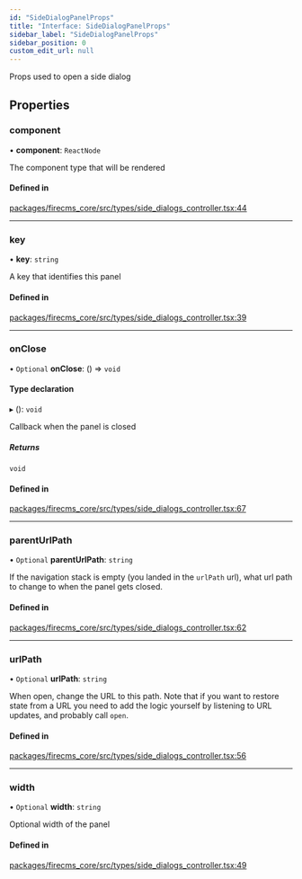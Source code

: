 ```yaml
---
id: "SideDialogPanelProps"
title: "Interface: SideDialogPanelProps"
sidebar_label: "SideDialogPanelProps"
sidebar_position: 0
custom_edit_url: null
---
```


Props used to open a side dialog

## Properties

### component

• **component**: `ReactNode`

The component type that will be rendered

#### Defined in

[packages/firecms_core/src/types/side_dialogs_controller.tsx:44](https://github.com/FireCMSco/firecms/blob/d45f3739/packages/firecms_core/src/types/side_dialogs_controller.tsx#L44)

___

### key

• **key**: `string`

A key that identifies this panel

#### Defined in

[packages/firecms_core/src/types/side_dialogs_controller.tsx:39](https://github.com/FireCMSco/firecms/blob/d45f3739/packages/firecms_core/src/types/side_dialogs_controller.tsx#L39)

___

### onClose

• `Optional` **onClose**: () => `void`

#### Type declaration

▸ (): `void`

Callback when the panel is closed

##### Returns

`void`

#### Defined in

[packages/firecms_core/src/types/side_dialogs_controller.tsx:67](https://github.com/FireCMSco/firecms/blob/d45f3739/packages/firecms_core/src/types/side_dialogs_controller.tsx#L67)

___

### parentUrlPath

• `Optional` **parentUrlPath**: `string`

If the navigation stack is empty (you landed in the `urlPath` url), what
url path to change to when the panel gets closed.

#### Defined in

[packages/firecms_core/src/types/side_dialogs_controller.tsx:62](https://github.com/FireCMSco/firecms/blob/d45f3739/packages/firecms_core/src/types/side_dialogs_controller.tsx#L62)

___

### urlPath

• `Optional` **urlPath**: `string`

When open, change the URL to this path.
Note that if you want to restore state from a URL you need to add the
logic yourself by listening to URL updates, and probably call `open`.

#### Defined in

[packages/firecms_core/src/types/side_dialogs_controller.tsx:56](https://github.com/FireCMSco/firecms/blob/d45f3739/packages/firecms_core/src/types/side_dialogs_controller.tsx#L56)

___

### width

• `Optional` **width**: `string`

Optional width of the panel

#### Defined in

[packages/firecms_core/src/types/side_dialogs_controller.tsx:49](https://github.com/FireCMSco/firecms/blob/d45f3739/packages/firecms_core/src/types/side_dialogs_controller.tsx#L49)
